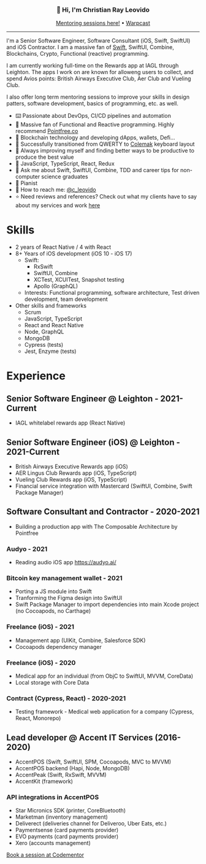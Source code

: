 <h3 align="center">👋 Hi, I'm Christian Ray Leovido</h3>

<p align="center">
  <a href="https://www.codementor.io/@christian.leovido">Mentoring sessions here!</a> •
  <a href="https://warpcast.com/leovido.eth">Warpcast</a>
</p>

---

I'm a Senior Software Engineer, Software Consultant (iOS, Swift, SwiftUI) and iOS Contractor. I am a massive fan of [Swift](https://github.com/apple/swift), SwiftUI, Combine, Blockchains, Crypto, Functional (reactive) programming.

I am currently working full-time on the Rewards app at IAGL through Leighton. The apps I work on are known for alloweng users to collect, and spend Avios points: British Airways Executive Club, Aer Club and Vueling Club.

I also offer long term mentoring sessions to improve your skills in design patters, software development, basics of programming, etc. as well.

- ⌨️ Passionate about DevOps, CI/CD pipelines and automation
- 🔭 Massive fan of Functional and Reactive programming. Highly recommend [Pointfree.co](https://www.pointfree.co)
- 👀 Blockchain technology and developing dApps, wallets, Defi...
- 🌱 Successfully transitioned from QWERTY to [Colemak](https://colemak.com) keyboard layout
- 🔆 Always improving myself and finding better ways to be productive to produce the best value
- 👔 JavaScript, TypeScript, React, Redux
- 💬 Ask me about Swift, SwiftUI, Combine, TDD and career tips for non-computer science graduates
- 🎹 Pianist
- 📩 How to reach me: [@c_leovido](https://twitter.com/c_leovido)
- ⭐️ Need reviews and references? Check out what my clients have to say about my services and work [here](https://www.codementor.io/@christian.leovido)

# Skills

- 2 years of React Native / 4 with React 
- 8+ Years of iOS development (iOS 10 - iOS 17)
    - Swift:
        - RxSwift
        - SwiftUI, Combine
        - XCTest, XCUITest, Snapshot testing
        - Apollo (GraphQL)
    - Interests: Functional programming, software architecture, Test driven development, team development
- Other skills and frameworks
    - Scrum
    - JavaScript, TypeScript
    - React and React Native
    - Node, GraphQL
    - MongoDB
    - Cypress (tests)
    - Jest, Enzyme (tests)

# Experience

## Senior Software Engineer @ Leighton - 2021-Current
- IAGL whitelabel rewards app (React Native)

## Senior Software Engineer (iOS) @ Leighton - 2021-Current
- British Airways Executive Rewards app (iOS)
- AER Lingus Club Rewards app (iOS, TypeScript)
- Vueling Club Rewards app (iOS, TypeScript)
- Financial service integration with Mastercard (SwiftUI, Combine, Swift Package Manager)

## Software Consultant and Contractor - 2020-2021
- Building a production app with The Composable Architecture by Pointfree

### Audyo - 2021
- Reading audio iOS app
https://audyo.ai/

### Bitcoin key management wallet - 2021
- Porting a JS module into Swift
- Tranforming the Figma design into SwiftUI
- Swift Package Manager to import dependencies into main Xcode project (no Cocoapods, no Carthage)

### Freelance (iOS) - 2021
- Management app (UIKit, Combine, Salesforce SDK)
- Cocoapods dependency manager

### Freelance (iOS) - 2020
- Medical app for an individual (from ObjC to SwiftUI, MVVM, CoreData)
- Local storage with Core Data

### Contract (Cypress, React) - 2020-2021
- Testing framework - Medical web application for a company (Cypress, React, Monorepo)

## Lead developer @ Accent IT Services (2016-2020)
- AccentPOS (Swift, SwiftUI, SPM, Cocoapods, MVC to MVVM)
- AccentPOS backend (Hapi, Node, MongoDB)
- AccentPeak (Swift, RxSwift, MVVM)
- AccentKit (framework)
### API integrations in AccentPOS
- Star Micronics SDK (printer, CoreBluetooth)
- Marketman (inventory management)
- Deliverect (deliveries channel for Deliveroo, Uber Eats, etc.)
- Paymentsense (card payments provider)
- EVO payments (card payments provider)
- Xero (accounts management)


[Book a session at Codementor](https://www.codementor.io/@christian.leovido)
